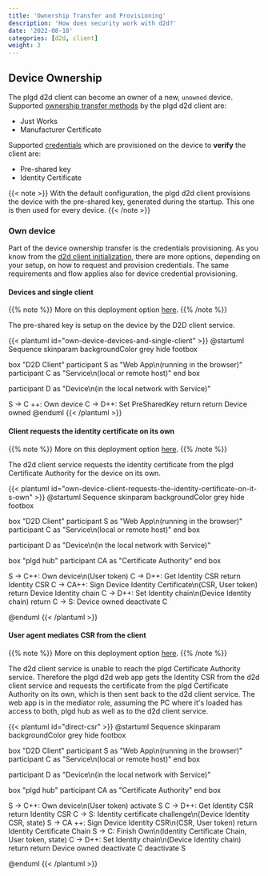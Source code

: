```yaml
---
title: 'Ownership Transfer and Provisioning'
description: 'How does security work with d2d?'
date: '2022-08-18'
categories: [d2d, client]
weight: 3
---
```


## Device Ownership

The plgd d2d client can become an owner of a new, `unowned` device. Supported [ownership transfer methods](https://openconnectivity.org/specs/OCF_Security_Specification_v2.2.5.pdf#page=48) by the plgd d2d client are:

- Just Works
- Manufacturer Certificate

Supported [credentials](https://openconnectivity.org/specs/OCF_Security_Specification_v2.2.5.pdf#page=40) which are provisioned on the device to **verify** the client are:

- Pre-shared key
- Identity Certificate

{{< note >}}
With the default configuration, the plgd d2d client provisions the device with the pre-shared key, generated during the startup. This one is then used for every device.
{{< /note >}}

### Own device

Part of the device ownership transfer is the credentials provisioning. As you know from the [d2d client initialization](/docs/device-to-device-client/client-initialization), there are more options, depending on your setup, on how to request and provision credentials. The same requirements and flow applies also for device credential provisioning.

#### Devices and single client

{{% note %}}
More on this deployment option [here](/docs/device-to-device-client/client-initialization/#devices-and-single-client).
{{% /note %}}

The pre-shared key is setup on the device by the D2D client service.

{{< plantuml id="own-device-devices-and-single-client" >}}
@startuml Sequence
skinparam backgroundColor grey
hide footbox

box "D2D Client"
participant S as "Web App\n(running in the browser)"
participant C as "Service\n(local or remote host)"
end box

participant D as "Device\n(in the local network with Service)"

S -> C ++: Own device
C -> D++: Set PreSharedKey
return
return Device owned
@enduml
{{< /plantuml >}}

#### Client requests the identity certificate on its own

{{% note %}}
More on this deployment option [here](/docs/device-to-device-client/client-initialization/#devices-plgd-hub-and-1n-clients).
{{% /note %}}

The d2d client service requests the identity certificate from the plgd Certificate Authority for the device on its own.

{{< plantuml id="own-device-client-requests-the-identity-certificate-on-it-s-own" >}}
@startuml Sequence
skinparam backgroundColor grey
hide footbox

box "D2D Client"
participant S as "Web App\n(running in the browser)"
participant C as "Service\n(local or remote host)"
end box

participant D as "Device\n(in the local network with Service)"

box "plgd hub"
participant CA as "Certificate Authority"
end box

S -> C++: Own device\n(User token)
C -> D++: Get Identity CSR
return Identity CSR
C -> CA++: Sign Device Identity Certificate\n(CSR, User token)
return Device Identity chain
C -> D++: Set Identity chain\n(Device Identity chain)
return
C -> S: Device owned
deactivate C

@enduml
{{< /plantuml >}}

#### User agent mediates CSR from the client

{{% note %}}
More on this deployment option [here](/docs/device-to-device-client/client-initialization/#devices-plgd-hub-and-1n-clients).
{{% /note %}}

The d2d client service is unable to reach the plgd Certificate Authority service. Therefore the plgd d2d web app gets the Identity CSR from the d2d client service and requests the certificate from the plgd Certificate Authority on its own, which is then sent back to the d2d client service. The web app is in the mediator role, assuming the PC where it's loaded has access to both, plgd hub as well as to the d2d client service.

{{< plantuml id="direct-csr" >}}
@startuml Sequence
skinparam backgroundColor grey
hide footbox

box "D2D Client"
participant S as "Web App\n(running in the browser)"
participant C as "Service\n(local or remote host)"
end box

participant D as "Device\n(in the local network with Service)"

box "plgd hub"
participant CA as "Certificate Authority"
end box

S -> C++: Own device\n(User token)
activate S
C -> D++: Get Identity CSR
return Identity CSR
C -> S: Identity certificate challenge\n(Device Identity CSR, state)
S -> CA ++:  Sign Device Identity CSR\n(CSR, User token)
return Identity Certificate Chain
S -> C: Finish Own\n(Identity Certificate Chain, User token, state)
C -> D++: Set Identity chain\n(Device Identity chain)
return
return Device owned
deactivate C
deactivate S

@enduml
{{< /plantuml >}}